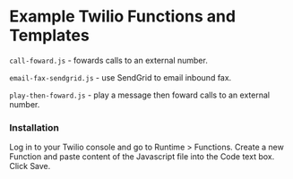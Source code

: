 # Example Twilio Functions and Templates

`call-foward.js` - fowards calls to an external number.

`email-fax-sendgrid.js` - use SendGrid to email inbound fax.

`play-then-foward.js` - play a message then foward calls to an external number.

### Installation

Log in to your Twilio console and go to Runtime > Functions. Create a new
Function and paste content of the Javascript file into the Code text box. Click Save.

